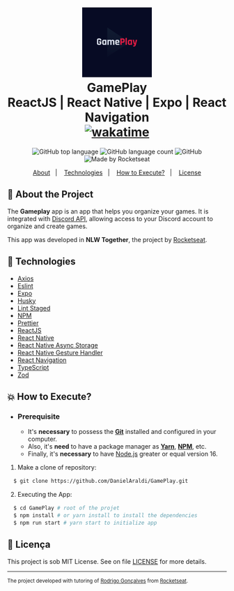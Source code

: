 <h1 align="center">
  <img alt="GamePlay" src="./assets/adaptive-icon.png" width="160px" height="160px" />
  <br>GamePlay<br/>
  ReactJS | React Native | Expo | React Navigation
  <br/>
  <a href="https://wakatime.com/badge/user/920a7e43-2969-4212-82ff-1b375685ff58/project/2a382db3-f8fe-480e-be59-479ea5d4e06d">
    <img src="https://wakatime.com/badge/user/920a7e43-2969-4212-82ff-1b375685ff58/project/2a382db3-f8fe-480e-be59-479ea5d4e06d.svg" alt="wakatime">
  </a>
</h1>

<p align="center">
  <img alt="GitHub top language" src="https://img.shields.io/github/languages/top/DanielAraldi/GamePlay?style=flat-square">
  <img alt="GitHub language count" src="https://img.shields.io/github/languages/count/DanielAraldi/GamePlay?style=flat-square">
  <img alt="GitHub" src="https://img.shields.io/github/license/DanielAraldi/GamePlay?style=flat-square">
  <img alt="Made by Rocketseat" src="https://img.shields.io/badge/made%20by-Rocketseat-%237519C1?style=flat-square"><br/>
</p>

<p align="center">
  <a href="#bookmark-sobre-o-projeto">About</a>&nbsp;&nbsp;&nbsp;|&nbsp;&nbsp;&nbsp;
  <a href="#rocket-tecnologias-utilizadas">Technologies</a>&nbsp;&nbsp;&nbsp;|&nbsp;&nbsp;&nbsp;
  <a href="#boom-como-executar">How to Execute?</a>&nbsp;&nbsp;&nbsp;|&nbsp;&nbsp;&nbsp;
  <a href="#memo-licença">License</a>
</p>

## :bookmark: About the Project

The **Gameplay** app is an app that helps you organize your games. It is integrated with [Discord API](https://discord.com/developers/docs/intro), allowing access to your Discord account to organize and create games.

This app was developed in **NLW Together**, the project by [Rocketseat](https://www.rocketseat.com.br/).

## :rocket: Technologies

- [Axios](https://github.com/axios/axios)
- [Eslint](https://eslint.org/)
- [Expo](https://expo.io/)
- [Husky](https://typicode.github.io/husky/)
- [Lint Staged](https://github.com/lint-staged/lint-staged)
- [NPM](https://www.npmjs.com/)
- [Prettier](https://prettier.io/)
- [ReactJS](https://reactjs.org/)
- [React Native](http://facebook.github.io/react-native/)
- [React Native Async Storage](https://react-native-async-storage.github.io/async-storage/)
- [React Native Gesture Handler](https://docs.swmansion.com/react-native-gesture-handler/)
- [React Navigation](https://reactnavigation.org/)
- [TypeScript](https://www.typescriptlang.org/)
- [Zod](https://zod.dev/)

## :boom: How to Execute?

- ### **Prerequisite**

  - It's **necessary** to possess the **[Git](https://git-scm.com/)** installed and configured in your computer.
  - Also, it's **need** to have a package manager as **[Yarn](https://yarnpkg.com/)**, **[NPM](https://www.npmjs.com/)**, etc.
  - Finally, it's **necessary** to have [Node.js](https://nodejs.org/en) greater or equal version 16.

1. Make a clone of repository:

```sh
  $ git clone https://github.com/DanielAraldi/GamePlay.git
```

2. Executing the App:

```sh
  $ cd GamePlay # root of the projet
  $ npm install # or yarn install to install the dependencies
  $ npm run start # yarn start to initialize app
```

## :memo: Licença

This project is sob MIT License. See on file [LICENSE](./LICENSE) for more details.

---

<sup>The project developed with tutoring of [Rodrigo Gonçalves](https://github.com/rodrigorgtic) from [Rocketseat](https://www.rocketseat.com.br/).</sup>
